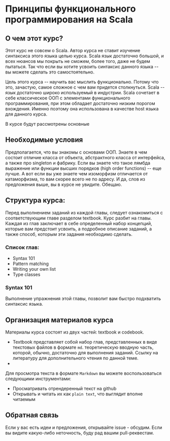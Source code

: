 Принципы функционального программирования на Scala
==================================================

## О чем этот курс?
Этот курс не совсем о Scala. Автор курса не ставит изучение синтаксиса этого
языка целью курса. Scala язык достаточно большой, и всех нюансов мы покрыть
не сможем, более того, даже не будем пытаться. Так что если вы хотите усвоить
синтаксис данного языка -- вы можете сделать это самостоятельно.

Цель этого курса -- научить вас мыслить функционально. Потому что это, зачастую,
самое сложное с чем вам придется столкнуться. Scala -- язык достаточно широко
используемый в индустрии. Scala сочетает в себе классическое ООП с элементами
функционального программирования, при этом обладает достаточно низким порогом
вхождения. Именно поэтому она использована в качестве host языка для данного
курса.

В курсе будут рассмотрены основные


## Необходимые условия
Предполагается, что вы знакомы с основами ООП. Знаете в чем состоит отличие
класса от объекта, абстрактного класса от интерфейса, а также про singleton
и фабрику. Если вы знаете что такое лямбда выражение или функции высших
порядков (high order functions) -- еще лучше. А вот если вы уже знаете
чем изоморфизм отличается от катаморфизма, то вам скорее всего не по адресу.
И да, слов из предложения выше, вы в курсе не увидите. Обещаю.


## Cтруктура курса:
 Перед выполнением
заданий из каждой главы, следует ознакомиться с соответствующим главе разделом
textbook. Курс разбит на главы. Каждая из глав заключает в себе определенный
набор концепций, которые вам предстоит усвоить, а подробное описание заданий,
а также способ, которым эти задания необходимо сделать.

### Список глав:

  - Syntax 101
  - Pattern matching
  - Writing your own list
  - Type classes


### Syntax 101
Выполнение упражнения этой главы, позволит вам быстро подхватить синтаксис
языка.


## Организация материалов курса
Материалы курса состоят из двух частей: textbook и codebook.
  - Textbook представляет собой набор глав, представленных в виде текстовых
  файлов в формате `md`. теоретическую вводную часть, которой,
  обычно, достаточно для выполнения заданий. Ссылку на литературу для
  дополнительного чтения по данной теме.
  -

Для просмотра текста в формате `Markdown` вы можете воспользоваться следующими
инструментами:

  - Просматривать отрендеренный текст на github
  - Открывать и читать их как `plain text`, что выглядит вполне читаемым


## Обратная связь
Если у вас есть идеи и предложения, открывайте issue - обсудим. Если вы видите
какую-либо неточность, буду рад вашим pull-реквестам.

